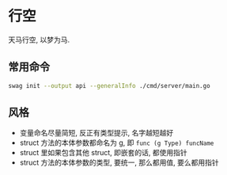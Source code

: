 # 行空

天马行空, 以梦为马.

## 常用命令

```bash
swag init --output api --generalInfo ./cmd/server/main.go
```

## 风格

- 变量命名尽量简短, 反正有类型提示, 名字越短越好
- struct 方法的本体参数都命名为 g, 即 `func (g Type) funcName`
- struct 里如果包含其他 struct, 即嵌套的话, 都使用指针
- struct 方法的本体参数的类型, 要统一, 那么都用值, 要么都用指针
